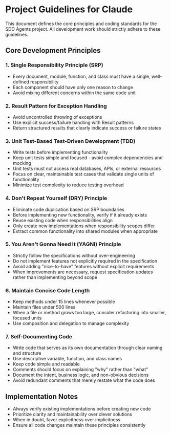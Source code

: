 # Project Guidelines for Claude

This document defines the core principles and coding standards for the SDD Agents project. All development work should strictly adhere to these guidelines.

## Core Development Principles

### 1. Single Responsibility Principle (SRP)
- Every document, module, function, and class must have a single, well-defined responsibility
- Each component should have only one reason to change
- Avoid mixing different concerns within the same code unit

### 2. Result Pattern for Exception Handling
- Avoid uncontrolled throwing of exceptions
- Use explicit success/failure handling with Result patterns
- Return structured results that clearly indicate success or failure states

### 3. Unit Test-Based Test-Driven Development (TDD)
- Write tests before implementing functionality
- Keep unit tests simple and focused - avoid complex dependencies and mocking
- Unit tests must not access real databases, APIs, or external resources
- Focus on clear, maintainable test cases that validate single units of functionality
- Minimize test complexity to reduce testing overhead

### 4. Don't Repeat Yourself (DRY) Principle
- Eliminate code duplication based on SRP boundaries
- Before implementing new functionality, verify if it already exists
- Reuse existing code when responsibilities align
- Only create new implementations when responsibility scopes differ
- Extract common functionality into shared modules when appropriate

### 5. You Aren't Gonna Need It (YAGNI) Principle
- Strictly follow the specifications without over-engineering
- Do not implement features not explicitly required in the specification
- Avoid adding "nice-to-have" features without explicit requirements
- When improvements are necessary, request specification updates rather than implementing beyond scope

### 6. Maintain Concise Code Length
- Keep methods under 15 lines whenever possible
- Maintain files under 500 lines
- When a file or method grows too large, consider refactoring into smaller, focused units
- Use composition and delegation to manage complexity

### 7. Self-Documenting Code
- Write code that serves as its own documentation through clear naming and structure
- Use descriptive variable, function, and class names
- Keep code simple and readable
- Comments should focus on explaining "why" rather than "what"
- Document the intent, business logic, and non-obvious decisions
- Avoid redundant comments that merely restate what the code does

## Implementation Notes

- Always verify existing implementations before creating new code
- Prioritize clarity and maintainability over clever solutions
- When in doubt, favor explicitness over implicitness
- Ensure all code changes maintain these principles consistently